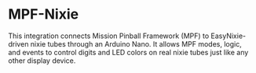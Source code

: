# MPF-Nixie
This integration connects Mission Pinball Framework (MPF) to EasyNixie-driven nixie tubes through an Arduino Nano. It allows MPF modes, logic, and events to control digits and LED colors on real nixie tubes just like any other display device.

